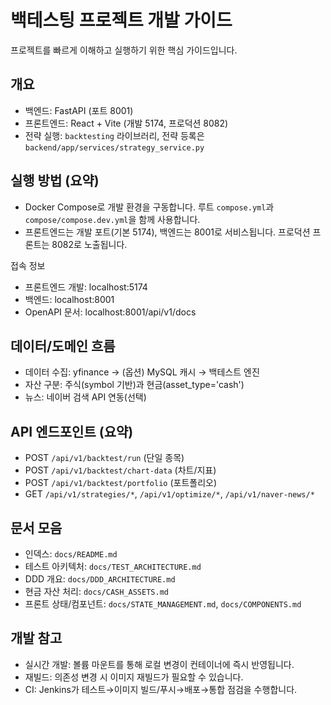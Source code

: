 # 백테스팅 프로젝트 개발 가이드

프로젝트를 빠르게 이해하고 실행하기 위한 핵심 가이드입니다.

## 개요

- 백엔드: FastAPI (포트 8001)
- 프론트엔드: React + Vite (개발 5174, 프로덕션 8082)
- 전략 실행: `backtesting` 라이브러리, 전략 등록은 `backend/app/services/strategy_service.py`

## 실행 방법 (요약)

- Docker Compose로 개발 환경을 구동합니다. 루트 `compose.yml`과 `compose/compose.dev.yml`을 함께 사용합니다.
- 프론트엔드는 개발 포트(기본 5174), 백엔드는 8001로 서비스됩니다. 프로덕션 프론트는 8082로 노출됩니다.

접속 정보
- 프론트엔드 개발: localhost:5174
- 백엔드: localhost:8001
- OpenAPI 문서: localhost:8001/api/v1/docs

## 데이터/도메인 흐름

- 데이터 수집: yfinance → (옵션) MySQL 캐시 → 백테스트 엔진
- 자산 구분: 주식(symbol 기반)과 현금(asset_type='cash')
- 뉴스: 네이버 검색 API 연동(선택)

## API 엔드포인트 (요약)
- POST `/api/v1/backtest/run` (단일 종목)
- POST `/api/v1/backtest/chart-data` (차트/지표)
- POST `/api/v1/backtest/portfolio` (포트폴리오)
- GET `/api/v1/strategies/*`, `/api/v1/optimize/*`, `/api/v1/naver-news/*`

## 문서 모음

- 인덱스: `docs/README.md`
- 테스트 아키텍처: `docs/TEST_ARCHITECTURE.md`
- DDD 개요: `docs/DDD_ARCHITECTURE.md`
- 현금 자산 처리: `docs/CASH_ASSETS.md`
- 프론트 상태/컴포넌트: `docs/STATE_MANAGEMENT.md`, `docs/COMPONENTS.md`

## 개발 참고

- 실시간 개발: 볼륨 마운트를 통해 로컬 변경이 컨테이너에 즉시 반영됩니다.
- 재빌드: 의존성 변경 시 이미지 재빌드가 필요할 수 있습니다.
- CI: Jenkins가 테스트→이미지 빌드/푸시→배포→통합 점검을 수행합니다.
